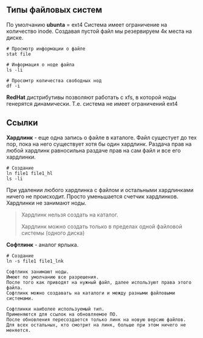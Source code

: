 ## Типы файловых систем

По умолчанию **ubunta** = ext4
Система имеет ограничение на количество inode.
Создавая пустой файл мы резервируем 4к места на диске.

```
# Просмотр информации о файле
stat file

# Информация о ноде файла
ls -li

# Просомтр количества свободных нод
df -i
```

**RedHat** дистрибутивы позволяют работать с xfs, в которой ноды генерятся динамически.
Т.е. система не имеет ограничений ext4

## Ссылки

**Хардлинк** - еще одна запись о файле в каталоге.
Файл сущестует до тех пор, пока на него существует хотя бы один хардлинк.
Раздача прав на любой хардлинк равносильна раздаче прав на сам файл и все его хардлинки.
```
# Создание
ln file1 file1_hl
ls -li
```

При удалении любого хардлинка с файлом и остальными хардлинками ничего не происходит.
Просто уменьшается счетчик хардлинков.
Хардлинки не занимают ноды.

> Хардлинк нельзя создать на каталог.
> 
> Хардлинк можно создать только в пределах одной файловой системы (одного диска)

**Софтлинк** - аналог ярлыка.
```
# Создание
ln -s file1 file1_lnk

Софтлинк занимают ноды.
Имеют по умолчанию все разрешения.
После того как приводят на нужный файл, далее используют права этого файла.
Софтлинк можно создавать на каталоги и между разными файловыми системами.

Софтлинки наиболее используемый тип.
Применяются для ссылок на обновляемое ПО.
После обновления пересоздается только линк на новую версию файлов.
Для всех остальных, кто смотрит на линк, больше при этом ничего не меняется.
```


